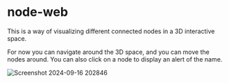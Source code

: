 # node-web
This is a way of visualizing different connected nodes in a 3D interactive space.

For now you can navigate around the 3D space, and you can move the nodes around. You can also click on a node to display an alert of the name.

![Screenshot 2024-09-16 202846](https://github.com/user-attachments/assets/ba0e1293-8839-4907-8db8-3d2a309d47e8)
